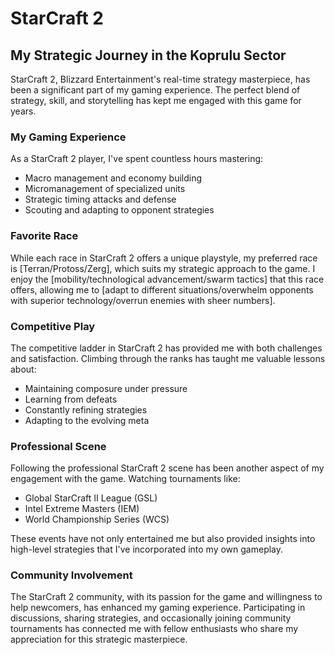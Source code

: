 # StarCraft 2

## My Strategic Journey in the Koprulu Sector

StarCraft 2, Blizzard Entertainment's real-time strategy masterpiece, has been a significant part of my gaming experience. The perfect blend of strategy, skill, and storytelling has kept me engaged with this game for years.

### My Gaming Experience

As a StarCraft 2 player, I've spent countless hours mastering:

- Macro management and economy building
- Micromanagement of specialized units
- Strategic timing attacks and defense
- Scouting and adapting to opponent strategies

### Favorite Race

While each race in StarCraft 2 offers a unique playstyle, my preferred race is [Terran/Protoss/Zerg], which suits my strategic approach to the game. I enjoy the [mobility/technological advancement/swarm tactics] that this race offers, allowing me to [adapt to different situations/overwhelm opponents with superior technology/overrun enemies with sheer numbers].

### Competitive Play

The competitive ladder in StarCraft 2 has provided me with both challenges and satisfaction. Climbing through the ranks has taught me valuable lessons about:

- Maintaining composure under pressure
- Learning from defeats
- Constantly refining strategies
- Adapting to the evolving meta

### Professional Scene

Following the professional StarCraft 2 scene has been another aspect of my engagement with the game. Watching tournaments like:

- Global StarCraft II League (GSL)
- Intel Extreme Masters (IEM)
- World Championship Series (WCS)

These events have not only entertained me but also provided insights into high-level strategies that I've incorporated into my own gameplay.

### Community Involvement

The StarCraft 2 community, with its passion for the game and willingness to help newcomers, has enhanced my gaming experience. Participating in discussions, sharing strategies, and occasionally joining community tournaments has connected me with fellow enthusiasts who share my appreciation for this strategic masterpiece. 